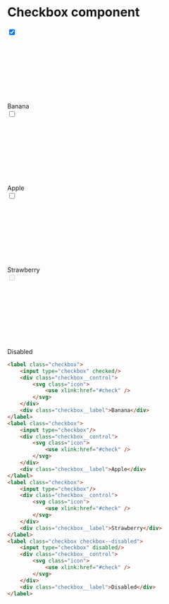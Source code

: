 # Checkbox component

<div class="skittles-components-sample">
    <label class="checkbox">
        <input type="checkbox" checked/>
        <div class="checkbox__control">
            <svg class="icon">
                <use xlink:href="#check" />
            </svg>
        </div>
        <div class="checkbox__label">Banana</div>
    </label>
    <label class="checkbox">
        <input type="checkbox"/>
        <div class="checkbox__control">
            <svg class="icon">
                <use xlink:href="#check" />
            </svg>
        </div>
        <div class="checkbox__label">Apple</div>
    </label>
    <label class="checkbox">
        <input type="checkbox"/>
        <div class="checkbox__control">
            <svg class="icon">
                <use xlink:href="#check" />
            </svg>
        </div>
        <div class="checkbox__label">Strawberry</div>
    </label>
    <label class="checkbox checkbox--disabled">
        <input type="checkbox" disabled/>
        <div class="checkbox__control">
            <svg class="icon">
                <use xlink:href="#check" />
            </svg>
        </div>
        <div class="checkbox__label">Disabled</div>
    </label>
</div>

```html
<label class="checkbox">
    <input type="checkbox" checked/>
    <div class="checkbox__control">
        <svg class="icon">
            <use xlink:href="#check" />
        </svg>
    </div>
    <div class="checkbox__label">Banana</div>
</label>
<label class="checkbox">
    <input type="checkbox"/>
    <div class="checkbox__control">
        <svg class="icon">
            <use xlink:href="#check" />
        </svg>
    </div>
    <div class="checkbox__label">Apple</div>
</label>
<label class="checkbox">
    <input type="checkbox"/>
    <div class="checkbox__control">
        <svg class="icon">
            <use xlink:href="#check" />
        </svg>
    </div>
    <div class="checkbox__label">Strawberry</div>
</label>
<label class="checkbox checkbox--disabled">
    <input type="checkbox" disabled/>
    <div class="checkbox__control">
        <svg class="icon">
            <use xlink:href="#check" />
        </svg>
    </div>
    <div class="checkbox__label">Disabled</div>
</label>
```